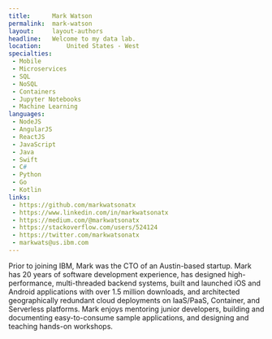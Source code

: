 ```yaml
---
title:      Mark Watson
permalink:  mark-watson
layout:     layout-authors
headline:   Welcome to my data lab.
location:		United States - West
specialties:
 - Mobile
 - Microservices
 - SQL
 - NoSQL
 - Containers
 - Jupyter Notebooks
 - Machine Learning
languages:
 - NodeJS
 - AngularJS
 - ReactJS
 - JavaScript
 - Java
 - Swift
 - C#
 - Python
 - Go
 - Kotlin
links:
 - https://github.com/markwatsonatx
 - https://www.linkedin.com/in/markwatsonatx
 - https://medium.com/@markwatsonatx
 - https://stackoverflow.com/users/524124
 - https://twitter.com/markwatsonatx
 - markwats@us.ibm.com
---
```


Prior to joining IBM, Mark was the CTO of an Austin-based startup. Mark has 20 years of software development experience, has designed high-performance, multi-threaded backend systems, built and launched iOS and Android applications with over 1.5 million downloads, and architected geographically redundant cloud deployments on IaaS/PaaS, Container, and Serverless platforms. Mark enjoys mentoring junior developers, building and documenting easy-to-consume sample applications, and designing and teaching hands-on workshops.